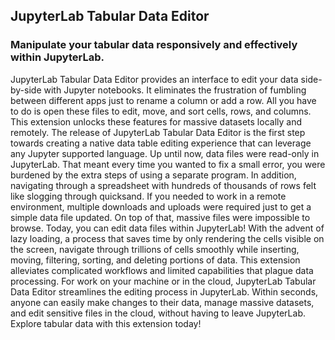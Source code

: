 ## JupyterLab Tabular Data Editor

### Manipulate your tabular data responsively and effectively within JupyterLab.

JupyterLab Tabular Data Editor provides an interface to edit your data side-by-side with Jupyter notebooks. It eliminates the frustration of fumbling between different apps just to rename a column or add a row. All you have to do is open these files to edit, move, and sort cells, rows, and columns. This extension unlocks these features for massive datasets locally and remotely. The release of JupyterLab Tabular Data Editor is the first step towards creating a native data table editing experience that can leverage any Jupyter supported language.
Up until now, data files were read-only in JupyterLab. That meant every time you wanted to fix a small error, you were burdened by the extra steps of using a separate program. In addition, navigating through a spreadsheet with hundreds of thousands of rows felt like slogging through quicksand. If you needed to work in a remote environment, multiple downloads and uploads were required just to get a simple data file updated.  On top of that, massive files were impossible to browse.
Today, you can edit data files within JupyterLab! With the advent of lazy loading, a process that saves time by only rendering the cells visible on the screen, navigate through trillions of cells smoothly while inserting, moving, filtering, sorting, and deleting portions of data. This extension alleviates complicated workflows and limited capabilities that plague data processing.
For work on your machine or in the cloud, JupyterLab Tabular Data Editor streamlines the editing process in JupyterLab. Within seconds, anyone can easily make changes to their data, manage massive datasets, and edit sensitive files in the cloud, without having to leave JupyterLab. Explore tabular data with this extension today!
